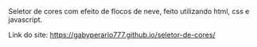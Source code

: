 Seletor de cores com efeito de flocos de neve, feito utilizando html, css e javascript.

Link do site: https://gabyperario777.github.io/seletor-de-cores/
